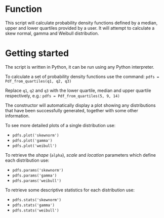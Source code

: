 # Function
This script will calculate probability density functions defined by a median, upper and lower quartiles provided by a user. It will attempt to calculate a skew normal, gamma and Weibull distribution.

# Getting started
The script is written in Python, it can be run using any Python interpreter.

To calculate a set of probability density functions use the command: `pdfs = Pdf_from_quartiles(q1, q2, q3)`

Replace `q1`, `q2` and `q3` with the lower quartile, median and upper quartile respectively, e.g.: `pdfs = Pdf_from_quartiles(5, 9, 14)`

The constructor will automatically display a plot showing any distributions that have been successfully generated, together with some other information.

To see more detailed plots of a single distribution use:
* `pdfs.plot('skewnorm')`
* `pdfs.plot('gamma')`
* `pdfs.plot('weibull')`

To retrieve the _shape_ (`alpha`), _scale_ and _location_ parameters which define each distribution use:
* `pdfs.params('skewnorm')`
* `pdfs.params('gamma')`
* `pdfs.params('weibull')`

To retrieve some descriptive statistics for each distribution use:
* `pdfs.stats('skewnorm')`
* `pdfs.stats('gamma')`
* `pdfs.stats('weibull')`